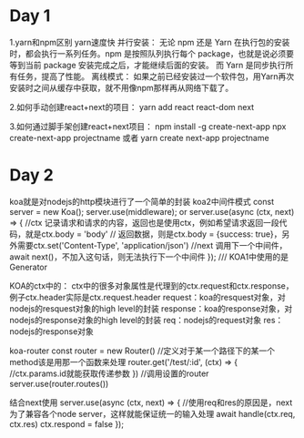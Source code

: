 # Day 1
1.yarn和npm区别
yarn速度快
    并行安装：
        无论 npm 还是 Yarn 在执行包的安装时，都会执行一系列任务。npm 是按照队列执行每个 package，也就是说必须要等到当前 package 安装完成之后，才能继续后面的安装。
        而 Yarn 是同步执行所有任务，提高了性能。
    离线模式：
        如果之前已经安装过一个软件包，用Yarn再次安装时之间从缓存中获取，就不用像npm那样再从网络下载了。


2.如何手动创建react+next的项目：
yarn add react react-dom next

3.如何通过脚手架创建react+next项目：
npm install -g create-next-app
npx create-next-app projectname
或者
yarn create next-app projectname

# Day 2
koa就是对nodejs的http模块进行了一个简单的封装
koa2中间件模式
const server = new Koa();
server.use(middleware);
or
server.use(async (ctx, next) => {
    //ctx 记录请求和请求的内容，返回也是使用ctx，例如希望请求返回一段代码，就是ctx.body = '<span>body</span>'
    // 返回数据，则是ctx.body = {success: true}，另外需要ctx.set('Content-Type', 'application/json')
    //next 调用下一个中间件， await next()，不加入这句话，则无法执行下一个中间件
});
/// KOA1中使用的是Generator

KOA的ctx中的：
ctx中的很多对象属性是代理到的ctx.request和ctx.response，例子ctx.header实际是ctx.request.header
request：koa的resquest对象，对nodejs的resquest对象的high level的封装
response：koa的response对象，对nodejs的response对象的high level的封装
req：nodejs的request对象
res：nodejs的response对象

koa-router
const router = new Router()
//定义对于某一个路径下的某一个method该是用那一个函数来处理
router.get('/test/:id', (ctx) => {
    //ctx.params.id就能获取传递参数
})
//调用设置的router
server.use(router.routes())


结合next使用
server.use(async (ctx, next) => {
    //使用req和res的原因是，next为了兼容各个node server，这样就能保证统一的输入处理
    await handle(ctx.req, ctx.res)
    ctx.respond = false
});
